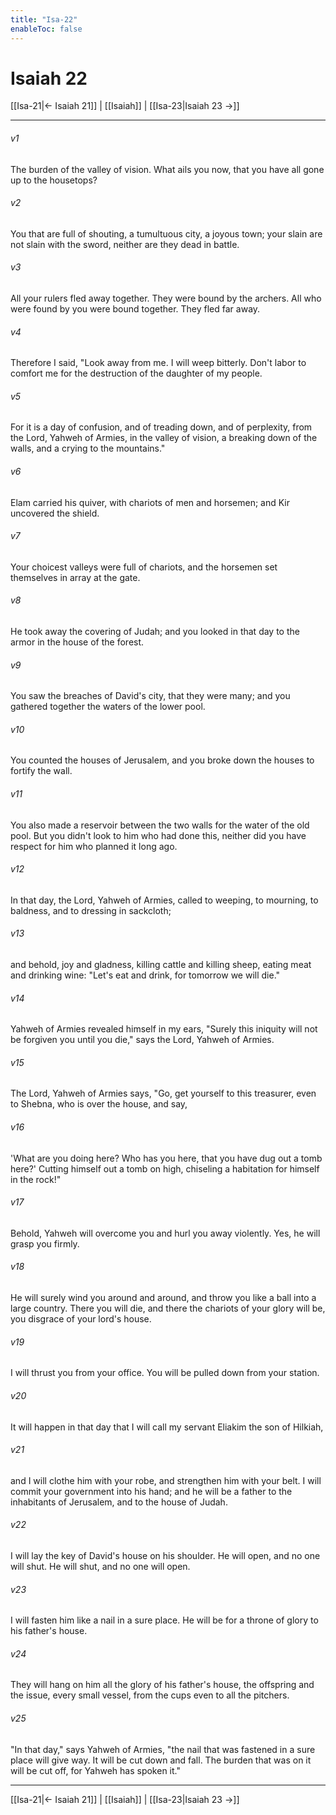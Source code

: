 ```yaml
---
title: "Isa-22"
enableToc: false
---
```

# Isaiah 22

[[Isa-21|← Isaiah 21]] | [[Isaiah]] | [[Isa-23|Isaiah 23 →]]
***



###### v1 
The burden of the valley of vision. What ails you now, that you have all gone up to the housetops? 

###### v2 
You that are full of shouting, a tumultuous city, a joyous town; your slain are not slain with the sword, neither are they dead in battle. 

###### v3 
All your rulers fled away together. They were bound by the archers. All who were found by you were bound together. They fled far away. 

###### v4 
Therefore I said, "Look away from me. I will weep bitterly. Don't labor to comfort me for the destruction of the daughter of my people. 

###### v5 
For it is a day of confusion, and of treading down, and of perplexity, from the Lord, Yahweh of Armies, in the valley of vision, a breaking down of the walls, and a crying to the mountains." 

###### v6 
Elam carried his quiver, with chariots of men and horsemen; and Kir uncovered the shield. 

###### v7 
Your choicest valleys were full of chariots, and the horsemen set themselves in array at the gate. 

###### v8 
He took away the covering of Judah; and you looked in that day to the armor in the house of the forest. 

###### v9 
You saw the breaches of David's city, that they were many; and you gathered together the waters of the lower pool. 

###### v10 
You counted the houses of Jerusalem, and you broke down the houses to fortify the wall. 

###### v11 
You also made a reservoir between the two walls for the water of the old pool. But you didn't look to him who had done this, neither did you have respect for him who planned it long ago. 

###### v12 
In that day, the Lord, Yahweh of Armies, called to weeping, to mourning, to baldness, and to dressing in sackcloth; 

###### v13 
and behold, joy and gladness, killing cattle and killing sheep, eating meat and drinking wine: "Let's eat and drink, for tomorrow we will die." 

###### v14 
Yahweh of Armies revealed himself in my ears, "Surely this iniquity will not be forgiven you until you die," says the Lord, Yahweh of Armies. 

###### v15 
The Lord, Yahweh of Armies says, "Go, get yourself to this treasurer, even to Shebna, who is over the house, and say, 

###### v16 
'What are you doing here? Who has you here, that you have dug out a tomb here?' Cutting himself out a tomb on high, chiseling a habitation for himself in the rock!" 

###### v17 
Behold, Yahweh will overcome you and hurl you away violently. Yes, he will grasp you firmly. 

###### v18 
He will surely wind you around and around, and throw you like a ball into a large country. There you will die, and there the chariots of your glory will be, you disgrace of your lord's house. 

###### v19 
I will thrust you from your office. You will be pulled down from your station. 

###### v20 
It will happen in that day that I will call my servant Eliakim the son of Hilkiah, 

###### v21 
and I will clothe him with your robe, and strengthen him with your belt. I will commit your government into his hand; and he will be a father to the inhabitants of Jerusalem, and to the house of Judah. 

###### v22 
I will lay the key of David's house on his shoulder. He will open, and no one will shut. He will shut, and no one will open. 

###### v23 
I will fasten him like a nail in a sure place. He will be for a throne of glory to his father's house. 

###### v24 
They will hang on him all the glory of his father's house, the offspring and the issue, every small vessel, from the cups even to all the pitchers. 

###### v25 
"In that day," says Yahweh of Armies, "the nail that was fastened in a sure place will give way. It will be cut down and fall. The burden that was on it will be cut off, for Yahweh has spoken it."

***
[[Isa-21|← Isaiah 21]] | [[Isaiah]] | [[Isa-23|Isaiah 23 →]]
